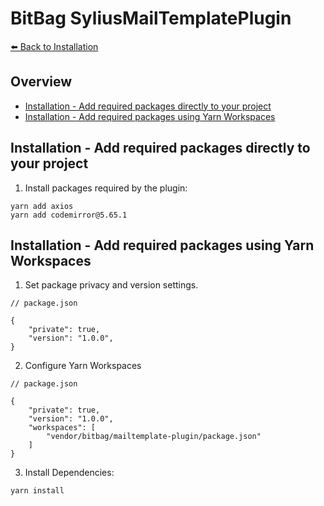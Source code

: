 # BitBag SyliusMailTemplatePlugin

[⬅️ Back to Installation](./installation.md)

## Overview
* [Installation - Add required packages directly to your project](#installation---add-required-packages-directly-to-your-project)
* [Installation - Add required packages using Yarn Workspaces](#installation---add-required-packages-using-yarn-workspaces)

## Installation - Add required packages directly to your project

1. Install packages required by the plugin:

```console
yarn add axios
yarn add codemirror@5.65.1
```

## Installation - Add required packages using Yarn Workspaces

1. Set package privacy and version settings.

```jsonc
// package.json

{
    "private": true,
    "version": "1.0.0",
}
```

2. Configure Yarn Workspaces

```jsonc
// package.json

{
    "private": true,
    "version": "1.0.0",
    "workspaces": [
        "vendor/bitbag/mailtemplate-plugin/package.json"
    ]
}
```

3. Install Dependencies:

```console
yarn install
```